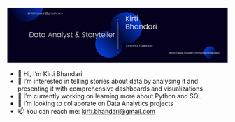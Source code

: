 ![](https://github.com/kirtibhandari/kirtibhandari/blob/main/Resources/Banner.png)

- 👋 Hi, I’m Kirti Bhandari
- 👀 I’m interested in telling stories about data by analysing it and presenting it with comprehensive dashboards and visualizations
- 🌱 I’m currently working on learning more about Python and SQL
- 💞️ I’m looking to collaborate on Data Analytics projects
- 📫 You can reach me: kirti.bhandari@gmail.com


